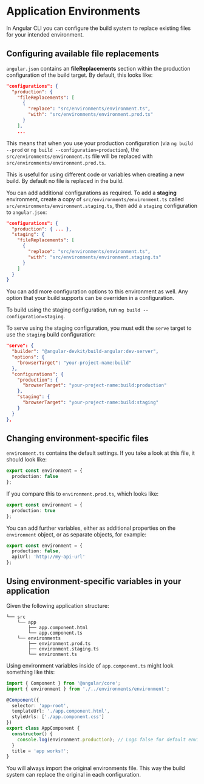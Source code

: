 # Application Environments

In Angular CLI you can configure the build system to replace existing files for your intended
environment.

## Configuring available file replacements

`angular.json` contains an **fileReplacements** section within the production configuration of the
build target. By default, this looks like:

``` json
"configurations": {
  "production": {
    "fileReplacements": [
      {
        "replace": "src/environments/environment.ts",
        "with": "src/environments/environment.prod.ts"
      }
    ],
    ...
```

This means that when you use your production configuration (via `ng build --prod` or
`ng build --configuration=production`), the `src/environments/environment.ts` file will be replaced
with `src/environments/environment.prod.ts`.

This is useful for using different code or variables when creating a new build.
By default no file is replaced in the build.

You can add additional configurations as required.
To add a **staging** environment, create a copy of `src/environments/environment.ts` called `src/environments/environment.staging.ts`, then add a `staging` configuration to `angular.json`:

```json
"configurations": {
  "production": { ... },
  "staging": {
    "fileReplacements": [
      {
        "replace": "src/environments/environment.ts",
        "with": "src/environments/environment.staging.ts"
      }
    ]
  }
}
```

You can add more configuration options to this environment as well.
Any option that your build supports can be overriden in a configuration.

To build using the staging configuration, run `ng build --configuration=staging`.

To serve using the staging configuration, you must edit the `serve` target to use the `staging`
build configuration:
```json
"serve": {
  "builder": "@angular-devkit/build-angular:dev-server",
  "options": {
    "browserTarget": "your-project-name:build"
  },
  "configurations": {
    "production": {
      "browserTarget": "your-project-name:build:production"
    },
    "staging": {
      "browserTarget": "your-project-name:build:staging"
    }
  }
},
```

## Changing environment-specific files

`environment.ts` contains the default settings.  If you take a look at this file, it should look like:

``` TypeScript
export const environment = {
  production: false
};
```

If you compare this to `environment.prod.ts`, which looks like:

``` TypeScript
export const environment = {
  production: true
};
```

You can add further variables, either as additional properties on the `environment` object, or as separate objects, for example:

``` TypeScript
export const environment = {
  production: false,
  apiUrl: 'http://my-api-url'
};
```

## Using environment-specific variables in your application

Given the following application structure:

```
└── src
    └── app
        ├── app.component.html
        └── app.component.ts
    └── environments
        ├── environment.prod.ts
        ├── environment.staging.ts
        └── environment.ts
```

Using environment variables inside of `app.component.ts` might look something like this:

``` TypeScript
import { Component } from '@angular/core';
import { environment } from './../environments/environment';

@Component({
  selector: 'app-root',
  templateUrl: './app.component.html',
  styleUrls: ['./app.component.css']
})
export class AppComponent {
  constructor() {
    console.log(environment.production); // Logs false for default environment
  }
  title = 'app works!';
}
```

You will always import the original environments file.
This way the build system can replace the original in each configuration.

